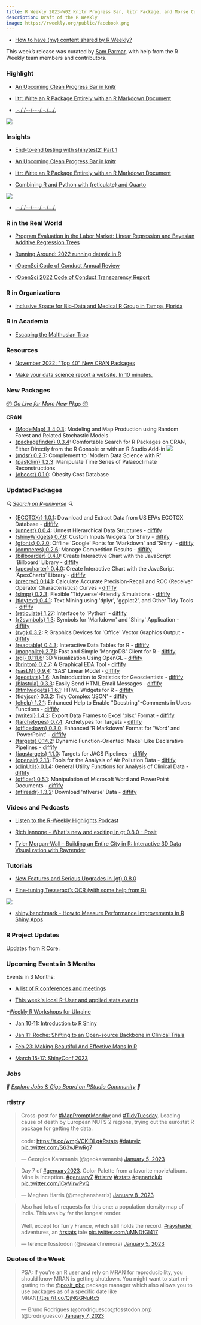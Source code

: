 ```yaml
---
title: R Weekly 2023-W02 Knitr Progress Bar, litr Package, and Morse Code in R
description: Draft of the R Weekly
image: https://rweekly.org/public/facebook.png
---
```



+ [How to have (my) content shared by R Weekly?](https://github.com/rweekly/rweekly.org#how-to-have-my-content-shared-by-r-weekly)

This week’s release was curated by [Sam Parmar](www.github.com/parmsam), with help from the R Weekly team members and contributors.



###  Highlight

+ [An Upcoming Clean Progress Bar in knitr](https://yihui.org/en/2023/01/knitr-progress-bar/)

+ [litr: Write an R Package Entirely with an R Markdown Document](https://yihui.org/en/2023/01/litr-package/)

+ [.-././--/---/.-./.../.](https://www.rostrum.blog/2023/01/06/remorse/)

![](https://raw.githubusercontent.com/rweekly/image/master/2023/W01/morse_600.png)

### Insights

+ [End-to-end testing with shinytest2: Part 1](https://www.jumpingrivers.com/blog/end-to-end-testing-shinytest2-part-1/)

+ [An Upcoming Clean Progress Bar in knitr](https://yihui.org/en/2023/01/knitr-progress-bar/)

+ [litr: Write an R Package Entirely with an R Markdown Document](https://yihui.org/en/2023/01/litr-package/)

+ [Combining R and Python with {reticulate} and Quarto](https://nrennie.rbind.io/blog/combining-r-and-python-with-reticulate-and-quarto/)

![](https://raw.githubusercontent.com/rweekly/image/master/2023/W01/and_600.jpg)

+ [.-././--/---/.-./.../.](https://www.rostrum.blog/2023/01/06/remorse/)

### R in the Real World

+ [Program Evaluation in the Labor Market: Linear Regression and Bayesian Additive Regression Trees](https://boiled-data.github.io/BartLabor.html)

+ [Running Around: 2022 running dataviz in R](https://quantixed.org/2023/01/02/running-around-2022-running-dataviz-in-r/)

+ [rOpenSci Code of Conduct Annual Review](https://ropensci.org/blog/2023/01/06/conduct2023/)

+ [rOpenSci 2022 Code of Conduct Transparency Report](https://ropensci.org/blog/2023/01/06/transparency2022/)

###  R in Organizations

+ [Inclusive Space for Bio-Data and Medical R Group in Tampa, Florida](https://www.r-consortium.org/blog/2023/01/06/inclusive-space-for-bio-data-and-medical-r-group-in-tampa-florida)

###  R in Academia

+ [Escaping the Malthusian Trap](https://kieranhealy.org/blog/archives/2023/01/08/escaping-the-malthusian-trap/)

###  Resources

+ [November 2022: "Top 40" New CRAN Packages](https://rviews.rstudio.com/2023/01/03/november-2022-top-40-new-cran-packages/)

+ [Make your data science report a website. In 10 minutes.](https://github.com/holtzy/data_analysis_website)


###  New Packages

<p class="added-hostname"><a href="https://rweekly.org/live" target="_blank" class="externalLink">📦 <i>Go Live for More New Pkgs</i> 📦</a></p>


**CRAN**

+ [{ModelMap} 3.4.0.3](https://cran.r-project.org/package=ModelMap): Modeling and Map Production using Random Forest and Related Stochastic Models
+ [{packagefinder} 0.3.4](https://cran.r-project.org/package=packagefinder): Comfortable Search for R Packages on CRAN, Either Directly from the R Console or with an R Studio Add-in
![](https://raw.githubusercontent.com/rweekly/image/master/2023/W01/packagefinder_600.png)
+ [{mdsr} 0.2.7](https://cran.r-project.org/package=mdsr): Complement to 'Modern Data Science with R'
+ [{pastclim} 1.2.3](https://cran.r-project.org/package=pastclim): Manipulate Time Series of Palaeoclimate Reconstructions
+ [{obcost} 0.1.0](https://cran.r-project.org/package=obcost): Obesity Cost Database


### Updated Packages

<i>🔍 [Search on R-universe](https://r-universe.dev/search/) 🔍</i>

+ [{ECOTOXr} 1.0.1](https://cran.r-project.org/package=ECOTOXr): Download and Extract Data from US EPAs ECOTOX Database - [diffify](https://diffify.com/R/ECOTOXr)
+ [{unnest} 0.0.4](https://cran.r-project.org/package=unnest): Unnest Hierarchical Data Structures - [diffify](https://diffify.com/R/unnest)
+ [{shinyWidgets} 0.7.6](https://cran.r-project.org/package=shinyWidgets): Custom Inputs Widgets for Shiny - [diffify](https://diffify.com/R/shinyWidgets)
+ [{gfonts} 0.2.0](https://cran.r-project.org/package=gfonts): Offline 'Google' Fonts for 'Markdown' and 'Shiny' - [diffify](https://diffify.com/R/gfonts)
+ [{comperes} 0.2.6](https://cran.r-project.org/package=comperes): Manage Competition Results - [diffify](https://diffify.com/R/comperes)
+ [{billboarder} 0.4.0](https://cran.r-project.org/package=billboarder): Create Interactive Chart with the JavaScript 'Billboard' Library - [diffify](https://diffify.com/R/billboarder)
+ [{apexcharter} 0.4.0](https://cran.r-project.org/package=apexcharter): Create Interactive Chart with the JavaScript 'ApexCharts' Library - [diffify](https://diffify.com/R/apexcharter)
+ [{precrec} 0.14.1](https://cran.r-project.org/package=precrec): Calculate Accurate Precision-Recall and ROC (Receiver Operator Characteristics) Curves - [diffify](https://diffify.com/R/precrec)
+ [{simpr} 0.2.3](https://cran.r-project.org/package=simpr): Flexible 'Tidyverse'-Friendly Simulations - [diffify](https://diffify.com/R/simpr)
+ [{tidytext} 0.4.1](https://cran.r-project.org/package=tidytext): Text Mining using 'dplyr', 'ggplot2', and Other Tidy Tools - [diffify](https://diffify.com/R/tidytext)
+ [{reticulate} 1.27](https://cran.r-project.org/package=reticulate): Interface to 'Python' - [diffify](https://diffify.com/R/reticulate)
+ [{r2symbols} 1.3](https://cran.r-project.org/package=r2symbols): Symbols for 'Markdown' and 'Shiny' Application - [diffify](https://diffify.com/R/r2symbols)
+ [{rvg} 0.3.2](https://cran.r-project.org/package=rvg): R Graphics Devices for 'Office' Vector Graphics Output - [diffify](https://diffify.com/R/rvg)
+ [{reactable} 0.4.3](https://cran.r-project.org/package=reactable): Interactive Data Tables for R - [diffify](https://diffify.com/R/reactable)
+ [{mongolite} 2.7.1](https://cran.r-project.org/package=mongolite): Fast and Simple 'MongoDB' Client for R - [diffify](https://diffify.com/R/mongolite)
+ [{rgl} 0.111.6](https://cran.r-project.org/package=rgl): 3D Visualization Using OpenGL - [diffify](https://diffify.com/R/rgl)
+ [{brinton} 0.2.7](https://cran.r-project.org/package=brinton): A Graphical EDA Tool - [diffify](https://diffify.com/R/brinton)
+ [{sasLM} 0.9.4](https://cran.r-project.org/package=sasLM): 'SAS' Linear Model - [diffify](https://diffify.com/R/sasLM)
+ [{geostats} 1.6](https://cran.r-project.org/package=geostats): An Introduction to Statistics for Geoscientists - [diffify](https://diffify.com/R/geostats)
+ [{blastula} 0.3.3](https://cran.r-project.org/package=blastula): Easily Send HTML Email Messages - [diffify](https://diffify.com/R/blastula)
+ [{htmlwidgets} 1.6.1](https://cran.r-project.org/package=htmlwidgets): HTML Widgets for R - [diffify](https://diffify.com/R/htmlwidgets)
+ [{tidyjson} 0.3.2](https://cran.r-project.org/package=tidyjson): Tidy Complex 'JSON' - [diffify](https://diffify.com/R/tidyjson)
+ [{ehelp} 1.2.1](https://cran.r-project.org/package=ehelp): Enhanced Help to Enable "Docstring"-Comments in Users Functions - [diffify](https://diffify.com/R/ehelp)
+ [{writexl} 1.4.2](https://cran.r-project.org/package=writexl): Export Data Frames to Excel 'xlsx' Format - [diffify](https://diffify.com/R/writexl)
+ [{tarchetypes} 0.7.4](https://cran.r-project.org/package=tarchetypes): Archetypes for Targets - [diffify](https://diffify.com/R/tarchetypes)
+ [{officedown} 0.3.0](https://cran.r-project.org/package=officedown): Enhanced 'R Markdown' Format for 'Word' and 'PowerPoint' - [diffify](https://diffify.com/R/officedown)
+ [{targets} 0.14.2](https://cran.r-project.org/package=targets): Dynamic Function-Oriented 'Make'-Like Declarative Pipelines - [diffify](https://diffify.com/R/targets)
+ [{jagstargets} 1.1.0](https://cran.r-project.org/package=jagstargets): Targets for JAGS Pipelines - [diffify](https://diffify.com/R/jagstargets)
+ [{openair} 2.13](https://cran.r-project.org/package=openair): Tools for the Analysis of Air Pollution Data - [diffify](https://diffify.com/R/openair)
+ [{clinUtils} 0.1.4](https://cran.r-project.org/package=clinUtils): General Utility Functions for Analysis of Clinical Data - [diffify](https://diffify.com/R/clinUtils)
+ [{officer} 0.5.1](https://cran.r-project.org/package=officer): Manipulation of Microsoft Word and PowerPoint Documents - [diffify](https://diffify.com/R/officer)
+ [{nflreadr} 1.3.2](https://cran.r-project.org/package=nflreadr): Download 'nflverse' Data - [diffify](https://diffify.com/R/nflreadr)

###  Videos and Podcasts

* [Listen to the R-Weekly Highlights Podcast](https://rweekly.fireside.fm/)

+ [Rich Iannone - What's new and exciting in gt 0.8.0 - Posit](https://www.youtube.com/watch?v=5bVVX7mzOk8)

+ [Tyler Morgan-Wall - Building an Entire City in R: Interactive 3D Data Visualization with Rayrender](https://www.youtube.com/watch?v=8NV5MxcaWR4)

###  Tutorials

+ [New Features and Serious Upgrades in {gt} 0.8.0](https://posit.co/blog/new-features-upgrades-in-gt-0-8-0/)

+ [Fine-tuning Tesseract’s OCR (with some help from R)](https://arcruz0.github.io/posts/finetuning-tess/)

![](https://raw.githubusercontent.com/rweekly/image/master/2023/W01/Tesseract_OCR_animation.gif)

+ [shiny.benchmark - How to Measure Performance Improvements in R Shiny Apps](https://appsilon.com/shiny-benchmark-measuring-app-performance/)

<!--<div class="post-more-begin></div><div class="post-more-end"></div>-->

###  R Project Updates

Updates from [R Core](http://developer.r-project.org/blosxom.cgi/R-devel/NEWS):

###  Upcoming Events in 3 Months

Events in 3 Months:


+ [A list of R conferences and meetings](https://jumpingrivers.github.io/meetingsR/events.html)

+ [This week's local R-User and applied stats events](https://community.rstudio.com/c/irl)

+[Weekly R Workshops for Ukraine](https://sites.google.com/view/dariia-mykhailyshyna/main/r-workshops-for-ukraine)

+ [Jan 10-11: Introduction to R Shiny](https://www.physalia-courses.org/courses-workshops/shiny/)

+ [Jan 11: Roche: Shifting to an Open-source Backbone in Clinical Trials](https://posit.co/blog/roche-shifting-to-an-open-source-backbone-in-clinical-trials/)

+ [Feb 23: Making Beautiful And Effective Maps In R](https://www.prstatistics.com/course/making-beautiful-and-effective-maps-in-r-mapr04/)

+ [March 15-17: ShinyConf 2023](https://shinyconf.appsilon.com/registration/?utm_medium=social&utm_source=twitter&utm_campaign=register-sm)

### Jobs

<i>💼 [Explore Jobs & Gigs Board on RStudio Community](https://community.rstudio.com/c/jobs/) 💼</i>

###  rtistry

<blockquote class="twitter-tweet"><p lang="en" dir="ltr">Cross-post for <a href="https://twitter.com/hashtag/MapPromptMonday?src=hash&amp;ref_src=twsrc%5Etfw">#MapPromptMonday</a> and <a href="https://twitter.com/hashtag/TidyTuesday?src=hash&amp;ref_src=twsrc%5Etfw">#TidyTuesday</a>. Leading cause of death by European NUTS 2 regions, trying out the eurostat R package for getting the data.<br><br>code: <a href="https://t.co/wmpVCKlDLg">https://t.co/wmpVCKlDLg</a><a href="https://twitter.com/hashtag/Rstats?src=hash&amp;ref_src=twsrc%5Etfw">#Rstats</a> <a href="https://twitter.com/hashtag/dataviz?src=hash&amp;ref_src=twsrc%5Etfw">#dataviz</a> <a href="https://t.co/S63vJPwRg7">pic.twitter.com/S63vJPwRg7</a></p>&mdash; Georgios Karamanis (@geokaramanis) <a href="https://twitter.com/geokaramanis/status/1611052804109635584?ref_src=twsrc%5Etfw">January 5, 2023</a></blockquote> <script async src="https://platform.twitter.com/widgets.js" charset="utf-8"></script>

<blockquote class="twitter-tweet"><p lang="en" dir="ltr">Day 7 of <a href="https://twitter.com/hashtag/genuary2023?src=hash&amp;ref_src=twsrc%5Etfw">#genuary2023</a>. Color Palette from a favorite movie/album. Mine is Inception. <a href="https://twitter.com/hashtag/genuary7?src=hash&amp;ref_src=twsrc%5Etfw">#genuary7</a> <a href="https://twitter.com/hashtag/rtistry?src=hash&amp;ref_src=twsrc%5Etfw">#rtistry</a> <a href="https://twitter.com/hashtag/rstats?src=hash&amp;ref_src=twsrc%5Etfw">#rstats</a> <a href="https://twitter.com/hashtag/genartclub?src=hash&amp;ref_src=twsrc%5Etfw">#genartclub</a> <a href="https://t.co/iCyVIrwPvQ">pic.twitter.com/iCyVIrwPvQ</a></p>&mdash; Meghan Harris (@meghansharris) <a href="https://twitter.com/meghansharris/status/1611884447887917056?ref_src=twsrc%5Etfw">January 8, 2023</a></blockquote> <script async src="https://platform.twitter.com/widgets.js" charset="utf-8"></script>

<blockquote class="twitter-tweet"><p lang="en" dir="ltr">Also had lots of requests for this one: a population density map of India. This was by far the longest render. <br><br>Well, except for furry France, which still holds the record. <a href="https://twitter.com/hashtag/rayshader?src=hash&amp;ref_src=twsrc%5Etfw">#rayshader</a> adventures, an <a href="https://twitter.com/hashtag/rstats?src=hash&amp;ref_src=twsrc%5Etfw">#rstats</a> tale <a href="https://t.co/uMNDfGl417">pic.twitter.com/uMNDfGl417</a></p>&mdash; terence fosstodon (@researchremora) <a href="https://twitter.com/researchremora/status/1611115019529322498?ref_src=twsrc%5Etfw">January 5, 2023</a></blockquote> <script async src="https://platform.twitter.com/widgets.js" charset="utf-8"></script>

###  Quotes of the Week

<blockquote class="twitter-tweet"><p lang="en" dir="ltr">PSA: If you&#39;re an R user and rely on MRAN for reproducibility, you should know MRAN is getting shutdown. You might want to start migrating to the <a href="https://twitter.com/posit_pbc?ref_src=twsrc%5Etfw">@posit_pbc</a> package manager which also allows you to use packages as of a specific date like MRAN<a href="https://t.co/QjNGGNuRx5">https://t.co/QjNGGNuRx5</a></p>&mdash; Bruno Rodrigues (@brodriguesco@fosstodon.org) (@brodriguesco) <a href="https://twitter.com/brodriguesco/status/1611714782653988865?ref_src=twsrc%5Etfw">January 7, 2023</a></blockquote> <script async src="https://platform.twitter.com/widgets.js" charset="utf-8"></script>

